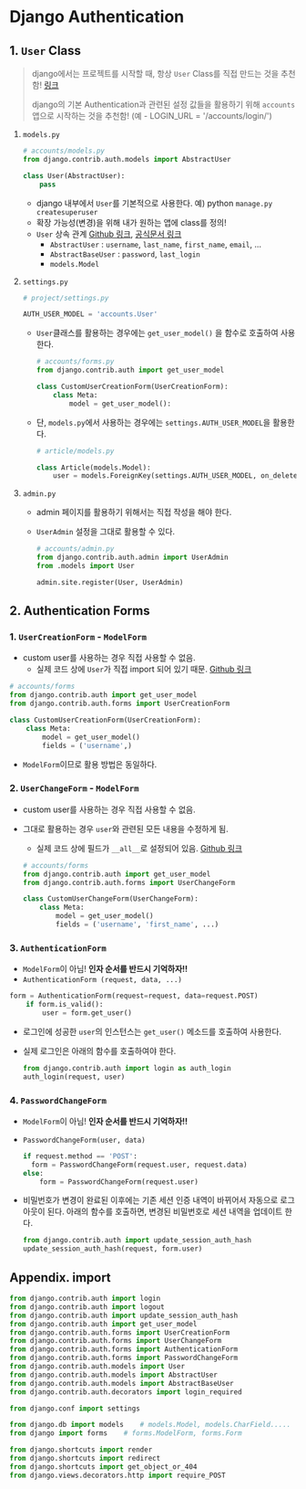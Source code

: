 # Django Authentication

## 1. `User` Class

> django에서는 프로젝트를 시작할 때, 항상 `User` Class를 직접 만드는 것을 추천함! [링크]()
>
> django의 기본 Authentication과 관련된 설정 값들을 활용하기 위해 `accounts` 앱으로 시작하는 것을 추천함! (예 - LOGIN_URL = '/accounts/login/')

1. `models.py`

   ```python
   # accounts/models.py
   from django.contrib.auth.models import AbstractUser
   
   class User(AbstractUser):
       pass
   ```

   * django 내부에서 `User`를 기본적으로 사용한다. 예) python `manage.py createsuperuser` 
   * 확장 가능성(변경)을 위해 내가 원하는 앱에 class를 정의!
   * `User` 상속 관계 [Github 링크](), [공식문서 링크]()
     * `AbstractUser` : `username`, `last_name`, `first_name`, `email`, ...
     * `AbstractBaseUser` : `password`, `last_login`
     * `models.Model`

2. `settings.py`

   ```python 
   # project/settings.py
   
   AUTH_USER_MODEL = 'accounts.User'
   ```

   * `User`클래스를 활용하는 경우에는 `get_user_model()` 을 함수로 호출하여 사용한다.

     ```python
     # accounts/forms.py
     from django.contrib.auth import get_user_model
     
     class CustomUserCreationForm(UserCreationForm):
         class Meta:
             model = get_user_model():
     ```

   * 단, `models.py`에서 사용하는 경우에는 `settings.AUTH_USER_MODEL`을 활용한다.

     ```python
     # article/models.py
     
     class Article(models.Model):
         user = models.ForeignKey(settings.AUTH_USER_MODEL, on_delete=models.CASCADE)
     ```

3. `admin.py`

   * admin 페이지를 활용하기 위해서는 직접 작성을 해야 한다.

   * `UserAdmin` 설정을 그대로 활용할 수 있다.

     ```python
     # accounts/admin.py
     from django.contrib.auth.admin import UserAdmin
     from .models import User
     
     admin.site.register(User, UserAdmin)
     ```

     

## 2. Authentication Forms

### 1. `UserCreationForm` - `ModelForm`

* custom user를 사용하는 경우 직접 사용할 수 없음.
  * 실제 코드 상에 `User`가 직접 import 되어 있기 때문. [Github 링크]()

```python
# accounts/forms
from django.contrib.auth import get_user_model
from django.contrib.auth.forms import UserCreationForm

class CustomUserCreationForm(UserCreationForm):
    class Meta:
        model = get_user_model()
        fields = ('username',)
```

* `ModelForm`이므로 활용 방법은 동일하다.

### 2. `UserChangeForm` - `ModelForm`

* custom user를 사용하는 경우 직접 사용할 수 없음.

* 그대로 활용하는 경우 `user`와 관련된 모든 내용을 수정하게 됨.

  * 실제 코드 상에 필드가 `__all__`로 설정되어 있음. [Github 링크]()

  ```python
  # accounts/forms
  from django.contrib.auth import get_user_model
  from django.contrib.auth.forms import UserChangeForm
  
  class CustomUserChangeForm(UserChangeForm):
      class Meta:
          model = get_user_model()
          fields = ('username', 'first_name', ...)
  ```

### 3. `AuthenticationForm`

* `ModelForm`이 아님! **인자 순서를 반드시 기억하자!!**
* `AuthenticationForm (request, data, ...)`

```python
form = AuthenticationForm(request=request, data=request.POST)
	if form.is_valid():
        user = form.get_user()
```

* 로그인에 성공한 `user`의 인스턴스는 `get_user()` 메소드를 호출하여 사용한다.

* 실제 로그인은 아래의 함수를 호출하여야 한다.

  ```python
  from django.contrib.auth import login as auth_login
  auth_login(request, user)
  ```

### 4. `PasswordChangeForm`

* `ModelForm`이 아님! **인자 순서를 반드시 기억하자!!**

* `PasswordChangeForm(user, data)`

  ```python
  if request.method == 'POST':
  	form = PasswordChangeForm(request.user, request.data)
  else:
      form = PasswordChangeForm(request.user)
  ```

* 비밀번호가 변경이 완료된 이후에는 기존 세션 인증 내역이 바뀌어서 자동으로 로그아웃이 된다. 아래의 함수를 호출하면, 변경된 비밀번호로 세션 내역을 업데이트 한다.

  ```python
  from django.contrib.auth import update_session_auth_hash
  update_session_auth_hash(request, form.user)
  ```

  

## Appendix. import

```python
from django.contrib.auth import login
from django.contrib.auth import logout
from django.contrib.auth import update_session_auth_hash
from django.contrib.auth import get_user_model
from django.contrib.auth.forms import UserCreationForm
from django.contrib.auth.forms import UserChangeForm
from django.contrib.auth.forms import AuthenticationForm
from django.contrib.auth.forms import PasswordChangeForm
from django.contrib.auth.models import User
from django.contrib.auth.models import AbstractUser
from django.contrib.auth.models import AbstractBaseUser
from django.contrib.auth.decorators import login_required
```

```python
from django.conf import settings
```

```python
from django.db import models	# models.Model, models.CharField.....
from django import forms	# forms.ModelForm, forms.Form
```

```python
from django.shortcuts import render
from django.shortcuts import redirect
from django.shortcuts import get_object_or_404
from django.views.decorators.http import require_POST
```


